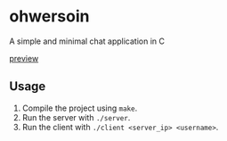 # ohwersoin

A simple and minimal chat application in C

[preview](ss.jpeg)

## Usage

1. Compile the project using `make`.
2. Run the server with `./server`.
3. Run the client with `./client <server_ip> <username>`.

